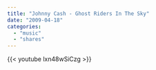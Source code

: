 ```yaml
---
title: "Johnny Cash - Ghost Riders In The Sky"
date: "2009-04-18"
categories:
  - "music"
  - "shares"
---
```


{{< youtube lxn48wSiCzg >}}
